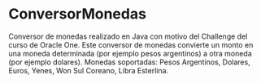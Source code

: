 # ConversorMonedas
Conversor de monedas realizado en Java con motivo del Challenge del curso de Oracle One.
Este conversor de monedas convierte un monto en una moneda determinada (por ejemplo pesos argentinos) a otra moneda (por ejemplo dolares).
Monedas soportadas: Pesos Argentinos, Dolares, Euros, Yenes, Won Sul Coreano, Libra Esterlina.
